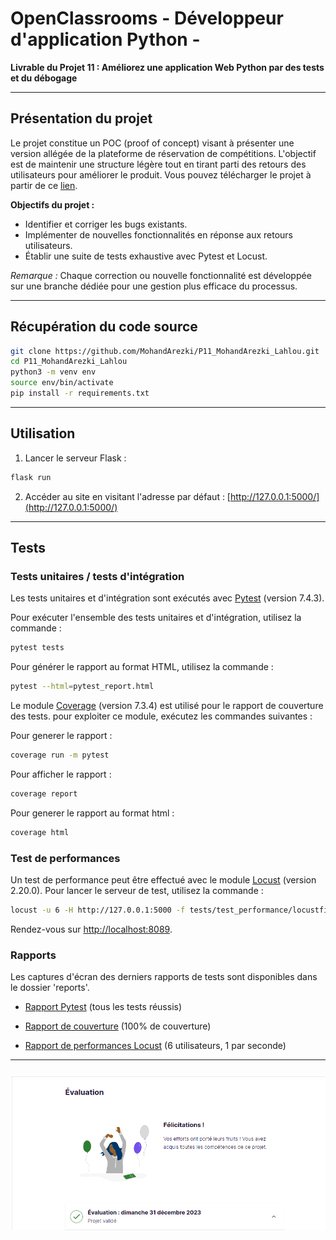 # OpenClassrooms - Développeur d'application Python -

**Livrable du Projet 11 : Améliorez une application Web Python par des tests et du débogage**

---

## Présentation du projet

Le projet constitue un POC (proof of concept) visant à présenter une version allégée de la plateforme de réservation de compétitions. L'objectif est de maintenir une structure légère tout en tirant parti des retours des utilisateurs pour améliorer le produit. Vous pouvez télécharger le projet à partir de ce [lien](https://github.com/MohandArezki/P11_MohandArezki_Lahlou.git).

**Objectifs du projet :**
- Identifier et corriger les bugs existants.
- Implémenter de nouvelles fonctionnalités en réponse aux retours utilisateurs.
- Établir une suite de tests exhaustive avec Pytest et Locust.

*Remarque :* Chaque correction ou nouvelle fonctionnalité est développée sur une branche dédiée pour une gestion plus efficace du processus.

---

## Récupération du code source

```bash
git clone https://github.com/MohandArezki/P11_MohandArezki_Lahlou.git
cd P11_MohandArezki_Lahlou 
python3 -m venv env 
source env/bin/activate
pip install -r requirements.txt
```

---

## Utilisation

1. Lancer le serveur Flask :

```bash
flask run
```

2. Accéder au site en visitant l'adresse par défaut : [http://127.0.0.1:5000/](http://127.0.0.1:5000/)

---

## Tests

### Tests unitaires / tests d'intégration

Les tests unitaires et d'intégration sont exécutés avec [Pytest](https://docs.pytest.org/en/7.4.3/index.html) (version 7.4.3).

Pour exécuter l'ensemble des tests unitaires et d'intégration, utilisez la commande :

```bash
pytest tests
```

Pour générer le rapport au format HTML, utilisez la commande :

```bash
pytest --html=pytest_report.html 
```

Le module [Coverage](https://coverage.readthedocs.io/en/7.3.4/) (version 7.3.4) est utilisé pour le rapport de couverture des tests.
pour exploiter ce module, exécutez les commandes suivantes :

Pour generer le rapport :

```bash
coverage run -m pytest
```

Pour afficher le rapport :

```bash
coverage report
```

Pour generer le rapport au format html :

```bash
coverage html
```

### Test de performances

Un test de performance peut être effectué avec le module [Locust](https://locust.io) (version 2.20.0). Pour lancer le serveur de test, utilisez la commande :

```bash
locust -u 6 -H http://127.0.0.1:5000 -f tests/test_performance/locustfile.py
```

Rendez-vous sur [http://localhost:8089](http://localhost:8089).

### Rapports

Les captures d'écran des derniers rapports de tests sont disponibles dans le dossier 'reports'.

- [Rapport Pytest](reports/pytest_report.html) (tous les tests réussis)

- [Rapport de couverture](reports/htmlcov/index.html) (100% de couverture)

- [Rapport de performances Locust](reports/report_1703703479.7864704.html) (6 utilisateurs, 1 par seconde)

---
<h3 align="center"><img src="valide.png"></h3>
